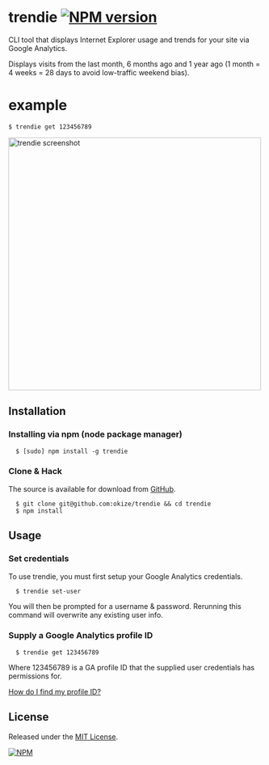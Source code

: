# trendie [![NPM version](https://badge.fury.io/js/trendie.png)](http://badge.fury.io/js/trendie)

CLI tool that displays Internet Explorer usage and trends for your site via Google Analytics.

Displays visits from the last month, 6 months ago and 1 year ago (1 month = 4 weeks = 28 days to avoid low-traffic weekend bias).

# example

```
$ trendie get 123456789
```

<img src="http://okize.github.com/trendie/img/trendie-screenshot.png" alt="trendie screenshot" style="width: 500px;"/>

## Installation

### Installing via npm (node package manager)

```
  $ [sudo] npm install -g trendie
```

### Clone & Hack

The source is available for download from [GitHub](https://github.com/okize/trendie).

```
  $ git clone git@github.com:okize/trendie && cd trendie
  $ npm install
```

## Usage

### Set credentials
To use trendie, you must first setup your Google Analytics credentials.
```
  $ trendie set-user
```
You will then be prompted for a username & password. Rerunning this command will overwrite any existing user info.

### Supply a Google Analytics profile ID
```
  $ trendie get 123456789
```
Where 123456789 is a GA profile ID that the supplied user credentials has permissions for.

[How do I find my profile ID?](https://developers.google.com/analytics/resources/concepts/gaConceptsAccounts)

## License

Released under the [MIT License](http://www.opensource.org/licenses/mit-license.php).

[![NPM](https://nodei.co/npm/trendie.png)](https://nodei.co/npm/trendie/)